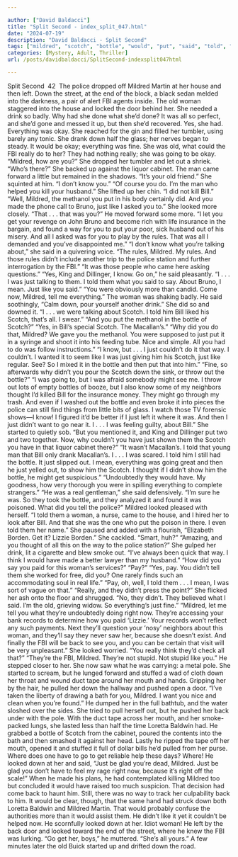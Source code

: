 ```yaml
---

author: ["David Baldacci"]
title: "Split Second - index_split_047.html"
date: "2024-07-19"
description: "David Baldacci - Split Second"
tags: ["mildred", "scotch", "bottle", "would", "put", "said", "told", "woman", "know", "like", "looked", "bill", "police", "fbi", "old", "everything", "get", "way", "go", "back", "yes", "really", "rule", "tell", "house"]
categories: [Mystery, Adult, Thriller]
url: /posts/davidbaldacci/SplitSecond-indexsplit047html

---
```



Split Second
		 42 
The police dropped off Mildred Martin at her house and then left. Down the street, at the end of the block, a black sedan melded into the darkness, a pair of alert FBI agents inside.
The old woman staggered into the house and locked the door behind her. She needed a drink so badly. Why had she done what she’d done? It was all so perfect, and she’d gone and messed it up, but then she’d recovered. Yes, she had. Everything was okay. She reached for the gin and filled her tumbler, using barely any tonic.
She drank down half the glass; her nerves began to steady. It would be okay; everything was fine. She was old, what could the FBI really do to her? They had nothing really; she was going to be okay.
“Mildred, how are you?”
She dropped her tumbler and let out a shriek.
“Who’s there?” She backed up against the liquor cabinet.
The man came forward a little but remained in the shadows.
“It’s your old friend.”
She squinted at him. “I don’t know you.”
“Of course you do. I’m the man who helped you kill your husband.”
She lifted up her chin. “I did not kill Bill.”
“Well, Mildred, the methanol you put in his body certainly did. And you made the phone call to Bruno, just like I asked you to.”
She looked more closely. “That . . . that was you?”
He moved forward some more. “I let you get your revenge on John Bruno and become rich with life insurance in the bargain, and found a way for you to put your poor, sick husband out of his misery. And all I asked was for you to play by the rules. That was all I demanded and you’ve disappointed me.”
“I don’t know what you’re talking about,” she said in a quivering voice.
“The rules, Mildred. My rules. And those rules didn’t include another trip to the police station and further interrogation by the FBI.”
“It was those people who came here asking questions.”
“Yes, King and Dillinger, I know. Go on,” he said pleasantly.
“I . . . I was just talking to them. I told them what you said to say. About Bruno, I mean. Just like you said.”
“You were obviously more than candid. Come now, Mildred, tell me everything.”
The woman was shaking badly.
He said soothingly, “Calm down, pour yourself another drink.”
She did so and downed it. “I . . . we were talking about Scotch. I told him Bill liked his Scotch, that’s all. I swear.”
“And you put the methanol in the bottle of Scotch?”
“Yes, in Bill’s special Scotch. The Macallan’s.”
“Why did you do that, Mildred? We gave you the methanol. You were supposed to just put it in a syringe and shoot it into his feeding tube. Nice and simple. All you had to do was follow instructions.”
“I know, but . . . I just couldn’t do it that way. I couldn’t. I wanted it to seem like I was just giving him his Scotch, just like regular. See? So I mixed it in the bottle and then put that into him.”
“Fine, so afterwards why didn’t you pour the Scotch down the sink, or throw out the bottle?”
“I was going to, but I was afraid somebody might see me. I throw out lots of empty bottles of booze, but I also know some of my neighbors thought I’d killed Bill for the insurance money. They might go through my trash. And even if I washed out the bottle and even broke it into pieces the police can still find things from little bits of glass. I watch those TV forensic shows—I know! I figured it’d be better if I just left it where it was. And then I just didn’t want to go near it. I . . . I was feeling guilty, about Bill.” She started to quietly sob.
“But you mentioned it, and King and Dillinger put two and two together. Now, why couldn’t you have just shown them the Scotch you have in that liquor cabinet there?”
“It wasn’t Macallan’s. I told that young man that Bill only drank Macallan’s. I . . . I was scared. I told him I still had the bottle. It just slipped out. I mean, everything was going great and then he just yelled out, to show him the Scotch. I thought if I didn’t show him the bottle, he might get suspicious.”
“Undoubtedly they would have. My goodness, how very thorough you were in spilling everything to complete strangers.”
“He was a real gentleman,” she said defensively.
“I’m sure he was. So they took the bottle, and they analyzed it and found it was poisoned. What did you tell the police?”
Mildred looked pleased with herself. “I told them a woman, a nurse, came to the house, and I hired her to look after Bill. And that she was the one who put the poison in there. I even told them her name.” She paused and added with a flourish, “Elizabeth Borden. Get it? Lizzie Borden.” She cackled. “Smart, huh?”
“Amazing, and you thought of all this on the way to the police station?”
She gulped her drink, lit a cigarette and blew smoke out. “I’ve always been quick that way. I think I would have made a better lawyer than my husband.”
“How did you say you paid for this woman’s services?”
“Pay?”
“Yes, pay. You didn’t tell them she worked for free, did you? One rarely finds such an accommodating soul in real life.”
“Pay, oh, well, I told them . . . I mean, I was sort of vague on that.”
“Really, and they didn’t press the point?”
She flicked her ash onto the floor and shrugged. “No, they didn’t. They believed what I said. I’m the old, grieving widow. So everything’s just fine.”
“Mildred, let me tell you what they’re undoubtedly doing right now. They’re accessing your bank records to determine how you paid ‘Lizzie.’ Your records won’t reflect any such payments. Next they’ll question your ‘nosy’ neighbors about this woman, and they’ll say they never saw her, because she doesn’t exist. And finally the FBI will be back to see you, and you can be certain that visit will be very unpleasant.”
She looked worried. “You really think they’d check all that?”
“They’re the FBI, Mildred. They’re not stupid. Not stupid like you.”
He stepped closer to her. She now saw what he was carrying: a metal pole.
She started to scream, but he lunged forward and stuffed a wad of cloth down her throat and wound duct tape around her mouth and hands. Gripping her by the hair, he pulled her down the hallway and pushed open a door. “I’ve taken the liberty of drawing a bath for you, Mildred. I want you nice and clean when you’re found.”
He dumped her in the full bathtub, and the water sloshed over the sides. She tried to pull herself out, but he pushed her back under with the pole. With the duct tape across her mouth, and her smoke-packed lungs, she lasted less than half the time Loretta Baldwin had. He grabbed a bottle of Scotch from the cabinet, poured the contents into the bath and then smashed it against her head. Lastly he ripped the tape off her mouth, opened it and stuffed it full of dollar bills he’d pulled from her purse.
Where does one have to go to get reliable help these days? Where!
He looked down at her and said, “Just be glad you’re dead, Mildred. Just be glad you don’t have to feel my rage right now, because it’s right off the scale!”
When he made his plans, he had contemplated killing Mildred too but concluded it would have raised too much suspicion. That decision had come back to haunt him. Still, there was no way to track her culpability back to him. It would be clear, though, that the same hand had struck down both Loretta Baldwin and Mildred Martin. That would probably confuse the authorities more than it would assist them. He didn’t like it yet it couldn’t be helped now. He scornfully looked down at her. Idiot woman!
He left by the back door and looked toward the end of the street, where he knew the FBI was lurking. “Go get her, boys,” he muttered. “She’s all yours.”
A few minutes later the old Buick started up and drifted down the road.
